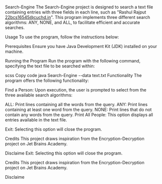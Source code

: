 Search-Engine
The Search-Engine project is designed to search a text file containing entries with three fields in each line, such as "Rashul Rajput 22bcs16545@cuchd.in". This program implements three different search algorithms: ANY, NONE, and ALL, to facilitate efficient and accurate searches.

Usage
To use the program, follow the instructions below:

Prerequisites
Ensure you have Java Development Kit (JDK) installed on your machine.

Running the Program
Run the program with the following command, specifying the text file to be searched within:

scss
Copy code
java Search-Engine --data text.txt
Functionality
The program offers the following functionality:

Find a Person: Upon execution, the user is prompted to select from the three available search algorithms:

ALL: Print lines containing all the words from the query.
ANY: Print lines containing at least one word from the query.
NONE: Print lines that do not contain any words from the query.
Print All People: This option displays all entries available in the text file.

Exit: Selecting this option will close the program.

Credits
This project draws inspiration from the Encryption-Decryption project on Jet Brains Academy.

Disclaime
Exit: Selecting this option will close the program.

Credits
This project draws inspiration from the Encryption-Decryption project on Jet Brains Academy.

Disclaime

